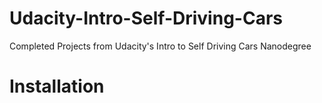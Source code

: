 # Udacity-Intro-Self-Driving-Cars
Completed Projects from Udacity's Intro to Self Driving Cars Nanodegree
# Installation
